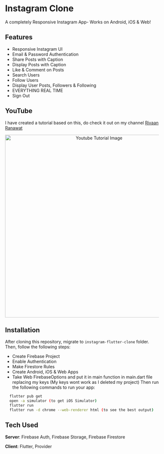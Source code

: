 # Instagram Clone

A completely Responsive Instagram App- Works on Android, iOS & Web! 

## Features
- Responsive Instagram UI
- Email & Password Authentication
- Share Posts with Caption
- Display Posts with Caption
- Like & Comment on Posts
- Search Users
- Follow Users
- Display User Posts, Followers & Following
- EVERYTHING REAL TIME
- Sign Out

## YouTube
I have created a tutorial based on this, do check it out on my channel [Rivaan Ranawat](https://youtu.be/BBccK1zTgxw) 

<p align="center">
  <img width="600" src="https://github.com/RivaanRanawat/instagram-flutter-clone/blob/master/screenshot.png" alt="Youtube Tutorial Image">
</p>


## Installation
After cloning this repository, migrate to ```instagram-flutter-clone``` folder. Then, follow the following steps:
- Create Firebase Project
- Enable Authentication
- Make Firestore Rules
- Create Android, iOS & Web Apps
- Take Web FirebaseOptions and put it in main function in main.dart file replacing my keys (My keys wont work as I deleted my project)
Then run the following commands to run your app:
```bash
  flutter pub get
  open -a simulator (to get iOS Simulator)
  flutter run
  flutter run -d chrome --web-renderer html (to see the best output)
```

## Tech Used
**Server**: Firebase Auth, Firebase Storage, Firebase Firestore

**Client**: Flutter, Provider
    

